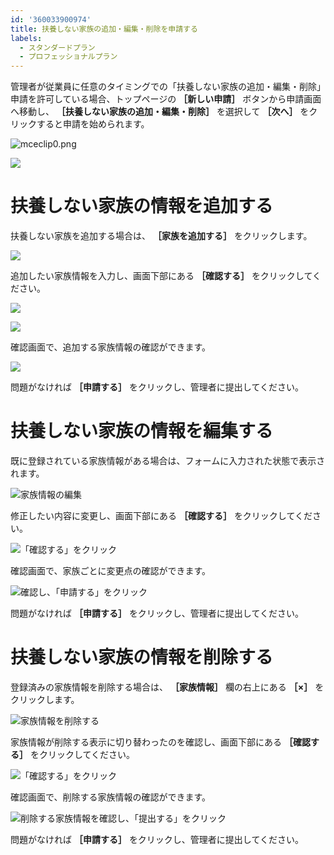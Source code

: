 ```yaml
---
id: '360033900974'
title: 扶養しない家族の追加・編集・削除を申請する
labels:
  - スタンダードプラン
  - プロフェッショナルプラン
---
```

管理者が従業員に任意のタイミングでの「扶養しない家族の追加・編集・削除」申請を許可している場合、トップページの **［新しい申請］** ボタンから申請画面へ移動し、 **［扶養しない家族の追加・編集・削除］** を選択して **［次へ］** をクリックすると申請を始められます。

![mceclip0.png](./mceclip0.png)

![](./_____SmartHR____________.png)

# 扶養しない家族の情報を追加する

扶養しない家族を追加する場合は、 **［家族を追加する］** をクリックします。

![](./image3.png)

追加したい家族情報を入力し、画面下部にある **［確認する］** をクリックしてください。

![](./image4.png)

![](./image5.png)

確認画面で、追加する家族情報の確認ができます。

![](./image6.png)

問題がなければ **［申請する］** をクリックし、管理者に提出してください。

# 扶養しない家族の情報を編集する

既に登録されている家族情報がある場合は、フォームに入力された状態で表示されます。

![家族情報の編集](./11281_03-950x1024.png)

修正したい内容に変更し、画面下部にある **［確認する］** をクリックしてください。

![「確認する」をクリック](./11281_04-1024x548.png)

確認画面で、家族ごとに変更点の確認ができます。

![確認し、「申請する」をクリック](./11281_05-816x1024.png)

問題がなければ **［申請する］** をクリックし、管理者に提出してください。

# 扶養しない家族の情報を削除する

登録済みの家族情報を削除する場合は、 **［家族情報］** 欄の右上にある **［×］** をクリックします。

![家族情報を削除する](./11281_06-1024x910.png)

家族情報が削除する表示に切り替わったのを確認し、画面下部にある **［確認する］** をクリックしてください。

![「確認する」をクリック](./11281_07-1024x803.png)

確認画面で、削除する家族情報の確認ができます。

![削除する家族情報を確認し、「提出する」をクリック](./11281_08-782x1024.png)

問題がなければ **［申請する］** をクリックし、管理者に提出してください。

